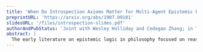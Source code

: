 ```yaml
---
title: 'When Do Introspection Axioms Matter for Multi-Agent Epistemic Reasoning?'
preprintURL: 'https://arxiv.org/abs/1907.09101'
slidesURL: '/files/introspection-slides.pdf'
authorAndPubStatus: 'Joint with Wesley Holliday and Cedegao Zhang; in TARK 2019.'
abstract: | 
  The early literature on epistemic logic in philosophy focused on reasoning about the knowledge or belief of a single agent, especially on controversies about "introspection axioms" such as the 4 and 5 axioms. By contrast, the later literature on epistemic logic in computer science and game theory has focused on multi-agent epistemic reasoning, with the single-agent 4 and 5 axioms largely taken for granted. In the relevant multi-agent scenarios, it is often important to reason about what agent A believes about what agent B believes about what agent A believes; but it is rarely important to reason just about what agent A believes about what agent A believes. This raises the question of the extent to which single-agent introspection axioms actually matter for multi-agent epistemic reasoning. In this paper, we formalize and answer this question. To formalize the question, we first define a set of multi-agent formulas that we call agent-alternating formulas, including formulas like Box_a Box_b Box_a p but not formulas like Box_a Box_a p. We then prove, for the case of belief, that if one starts with multi-agent K or KD, then adding both the 4 and 5 axioms (or adding the B axiom) does not allow the derivation of any new agent-alternating formulas -- in this sense, introspection axioms do not matter. By contrast, we show that such conservativity results fail for knowledge and multi-agent KT, though they hold with respect to a smaller class of agent-nonrepeating formulas.
---
```

